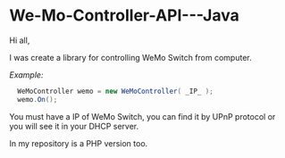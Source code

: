 We-Mo-Controller-API---Java
===========================

Hi all,

I was create a library for controlling WeMo Switch from computer.

*Example:*
```scala
  WeMoController wemo = new WeMoController( _IP_ );
  wemo.On();
```
  
You must have a IP of WeMo Switch, you can find it by UPnP protocol or you will see it in your DHCP server.


In my repository is a PHP version too.
